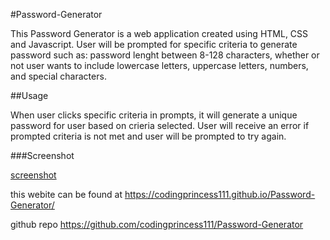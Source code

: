 #Password-Generator

This Password Generator is a web application created using HTML, CSS and Javascript. User will be prompted for specific criteria to generate password such as: password lenght between 8-128 characters, whether or not user wants to include lowercase letters, uppercase letters, numbers, and special characters.

##Usage

When user clicks specific criteria in prompts, it will generate a unique password for user based on crieria selected. User will receive an error if prompted criteria is not met and user will be prompted to try again.

###Screenshot

[screenshot](./assets/password-generator.png)

this webite can be found at https://codingprincess111.github.io/Password-Generator/

github repo https://github.com/codingprincess111/Password-Generator
